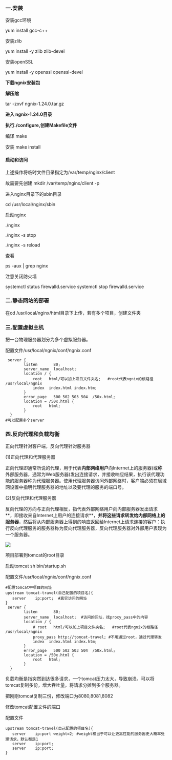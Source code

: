 ### 一.安装

安装gcc环境

yum install gcc-c++

安装zlib

yum install -y zlib zlib-devel

安装openSSL

yum install -y openssl openssl-devel

**下载ngnix安装包**

**解压缩**

tar -zxvf ngnix-1.24.0.tar.gz

**进入 ngnix-1.24.0目录**

**执行./configure,创建Makefile文件**

编译 make

安装 make install

#### 启动和访问

上述操作将临时文件目录指定为/var/temp/nginx/client

故需要先创建 mkdir /var/temp/nginx/client -p

进入nginx目录下的sbin目录

cd /usr/local/nginx/sbin

启动nginx 

./nginx

./nginx -s stop

./nginx -s reload

查看

ps -aux | grep nginx

注意关闭防火墙

systemctl status firewalld.service
systemctl stop firewalld.service

### 二.静态网站的部署

在cd /usr/local/nginx/html目录下上传，若有多个项目，创建文件夹

### 三.配置虚拟主机

把一台物理服务器划分为多个虚拟服务器。

配置文件/usr/local/ngnix/conf/ngnix.conf

```nginx
 server {
        listen       80;
        server_name  localhost;
        location / {
            root   html/可以加上项目文件夹名;   #root代表ngnix的根路径 /usr/local/ngnix
            index  index.html index.htm;
        }
        error_page   500 502 503 504  /50x.html;
        location = /50x.html {
            root   html;
        }
  }
#可以配置多个server
```

### 四.反向代理和负载均衡

正向代理针对客户端，反向代理针对服务器

(1)正向代理和代理服务器

​	正向代理即通常所说的代理，用于代表**内部网络用户**向Internet上的服务器(或**称**外部服务器，通常为Web服务器)发出连接请求，并接收响应结果，执行该代理功能的服务器称为代理服务器。使用代理服务器访问外部网络时，客户端必须在局域网设置中指明代理服务器的地址以及要代理的服务的端口号。

(2)反向代理和代理服务器

​	反向代理的方向与正向代理相反，指代表外部网络用户向内部服务器发出请求**，即接收来自Internet上用户的连接请求**，**并将这些请求转发给内部网络上的服务器**，然后将从内部服务器上得到的响应返回给Internet上请求连接的客户：执行反向代理服务的服务器称为反向代理服务器，反向代理服务器对外部用户表现为一个服务器。

![](D:\学习笔记\java\pictures\Snipaste_2024-03-14_16-08-52.png)

项目部署到tomcat的root目录

启动tomcat sh bin/startup.sh

配置文件/usr/local/ngnix/conf/ngnix.conf

```nginx
#配置tomcat中项目的网址
upstream tomcat-travel(自己配置的项目名){
   server    ip:port;  #真实访问的网址
}
 server {
        listen       80;
        server_name  localhost;  #访问的网址，找proxy_pass中的内容
        location / {
            # root   html/可以加上项目文件夹名;   #root代表ngnix的根路径 /usr/local/ngnix
        	proxy_pass http://tomcat-travel; #不用通过root，通过代理转发
            index  index.html index.htm;
        }
        error_page   500 502 503 504  /50x.html;
        location = /50x.html {
            root   html;
        }
  }
```



负载均衡是指突然到达很多请求，一个tomcat压力太大，导致崩溃。可以将tomcat复制多份，增大吞吐量，将请求分摊到多个服务器。

把刚刚tomcat复制三份，修改端口为8080,8081,8082

修改tomcat配置文件的端口

配置文件

```nginx
upstream tomcat-travel(自己配置的项目名){
   server    ip:port weight=2; #weight相当于可以让更高性能的服务器更大概率处理请求，默认都是1
   server    ip:port;
   server    ip:port;
}
```

